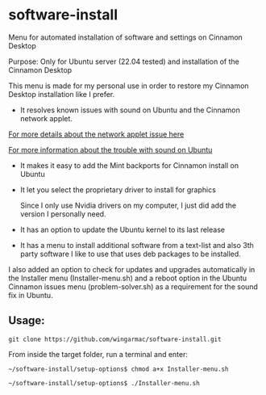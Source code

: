 # software-install
Menu for automated installation of software and settings on Cinnamon Desktop

Purpose: Only for Ubuntu server (22.04 tested) and installation of the Cinnamon Desktop

This menu is made for my personal use in order to restore my Cinnamon Desktop installation like I prefer.

- It resolves known issues with sound on Ubuntu and the Cinnamon network applet.

[For more details about the network applet issue here](https://askubuntu.com/questions/1135755/network-manager-applet-shows-not-connected-and-one-unmanaged-wired-connection/1439162#1439162)

[For more information about the trouble with sound on Ubuntu](https://askubuntu.com/questions/1436904/problem-with-sound-in-ubuntu-22-10/1440458#1440458)

- It makes it easy to add the Mint backports for Cinnamon install on Ubuntu
- It let you select the proprietary driver to install for graphics

  Since I only use Nvidia drivers on my computer, I just did add the version I personally need.

- It has an option to update the Ubuntu kernel to its last release
- It has a menu to install additional software from a text-list and also 3th party software I like to use that uses deb packages to be installed.

I also added an option to check for updates and upgrades automatically in the Installer menu (Installer-menu.sh) and a reboot option in the Ubuntu Cinnamon issues menu (problem-solver.sh) as a requirement for the sound fix in Ubuntu.

Usage:
---

`git clone https://github.com/wingarmac/software-install.git`

From inside the target folder, run a terminal and enter:

`~/software-install/setup-options$ chmod a+x Installer-menu.sh`

`~/software-install/setup-options$ ./Installer-menu.sh`


